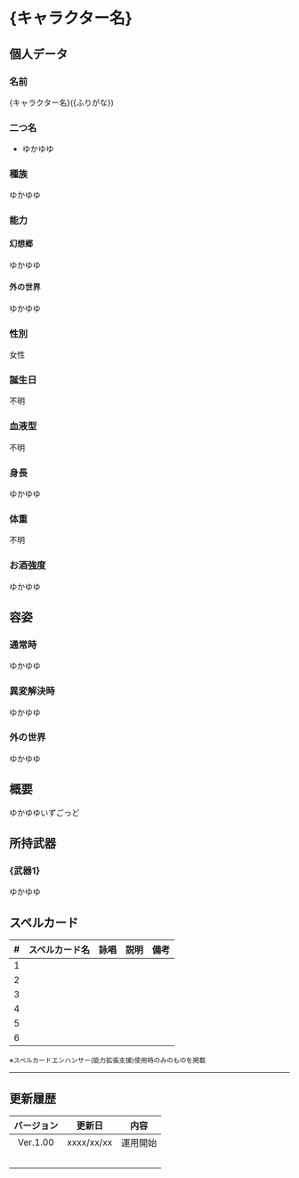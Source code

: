 # {キャラクター名}

## 個人データ
### 名前
{キャラクター名}({ふりがな})

### 二つ名
- ゆかゆゆ

### 種族
ゆかゆゆ

### 能力
#### 幻想郷
ゆかゆゆ

#### 外の世界
ゆかゆゆ

### 性別
女性

### 誕生日
不明

### 血液型
不明

### 身長
ゆかゆゆ

### 体重
不明

### お酒強度
ゆかゆゆ

## 容姿
### 通常時
ゆかゆゆ

### 異変解決時
ゆかゆゆ

### 外の世界
ゆかゆゆ

## 概要
ゆかゆゆいずごっど

## 所持武器
### {武器1}
ゆかゆゆ

## スペルカード
 | # | スペルカード名 | 詠唱 | 説明 | 備考 |
 | :---: | :---: | :---: | :---: | :---: |
 | 1 | | | | |
 | 2 | | | | |
 | 3 | | | | |
 | 4 | | | | |
 | 5 | | | | |
 | 6 | | | | |

<sup>
※スペルカードエンハンサー(能力拡張支援)使用時のみのものを掲載
</sup>

***

## 更新履歴
 | バージョン | 更新日 | 内容 |
 | :---: | :---: | :---: |
 | Ver.1.00 | xxxx/xx/xx | 運用開始 |
 | | | |
 | | | |
 | | | |
 | | | |
 | | | |

